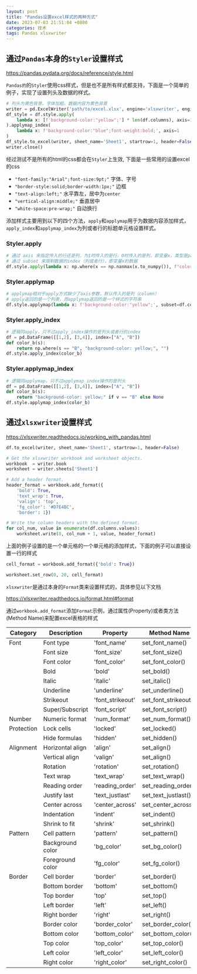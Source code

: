 ```yaml
---
layout: post
title: "Pandas设置excel样式的两种方式"
date: 2023-07-03 21:51:04 +0800
categories: 技术
tags: Pandas xlsxwriter
---
```


## 通过`Pandas`本身的`Styler`设置样式

https://pandas.pydata.org/docs/reference/style.html

`Pandas的`的`Styler`使用css样式，但是也不是所有样式都支持，下面是一个简单的例子，实现了设置列头及数据的样式。

```python
# 列头为黄色背景、字体加粗，数据内容为黄色背景
writer = pd.ExcelWriter('path/to/excel.xlsx', engine='xlsxwriter', engine_kwargs={'options': {'strings_to_formulas': False}})
df_style = df.style.apply(
    lambda x: [f'background-color:"yellow";'] * len(df.columns), axis=1, subset=df.columns
).applymap_index(
    lambda x: f'background-color:"blue";font-weight:bold;', axis=1
)
df_style.to_excel(writer, sheet_name='Sheet1', startrow=1, header=False)
writer.close()
```

经过测试不是所有的html的css都会在`Styler`上生效, 下面是一些常用的设置excel的css

* `"font-family:"Arial";font-size:9pt;"` 字体、字号
* `"border-style:solid;border-width:1px;"` 边框
* `"text-align:left;"` 水平靠左，居中为`center`
* `"vertical-align:middle;"` 垂直居中
* `"white-space:pre-wrap;"` 自动换行

添加样式主要用到以下的四个方法，`apply`和`applymap`用于为数据内容添加样式，`apply_index`和`applymap_index`为列或者行的标题单元格设置样式。

### Styler.apply

```python
# 通过 axis 来指定传入的行还是列，为1时传入的是行，0时传入的是列，即变量x，类型是pandas.Series
# 通过 subset 来限制数据的index（列或者行），即变量x的数据
df.style.apply(lambda x: np.where(x == np.nanmax(x.to_numpy()), f"color: yellow;", None), axis=1)
```

### Styler.applymap

```python
# applymap相对于apply方式缺少了axis参数，默认传入的是列（column）
# apply返回的是一个列表，而applymap返回的是一个样式的字符串
df.style.applymap(lambda x: f'background-color:"yellow";', subset=df.columns)
```

### Styler.apply_index

```python
# 逻辑同apply，只不过apply_index操作的是列头或者行的index
df = pd.DataFrame([[1,2], [3,4]], index=["A", "B"])
def color_b(s):
    return np.where(s == "B", "background-color: yellow;", "")
df.style.apply_index(color_b)
```

### Styler.applymap_index

```python
# 逻辑同applymap，只不过applymap_index操作的是列头
df = pd.DataFrame([[1,2], [3,4]], index=["A", "B"])
def color_b(s):
    return "background-color: yellow;" if v == "B" else None
df.style.applymap_index(color_b)
```


## 通过`xlsxwriter`设置样式

https://xlsxwriter.readthedocs.io/working_with_pandas.html

```python
df.to_excel(writer, sheet_name='Sheet1', startrow=1, header=False)

# Get the xlsxwriter workbook and worksheet objects.
workbook  = writer.book
worksheet = writer.sheets['Sheet1']

# Add a header format.
header_format = workbook.add_format({
    'bold': True,
    'text_wrap': True,
    'valign': 'top',
    'fg_color': '#D7E4BC',
    'border': 1})

# Write the column headers with the defined format.
for col_num, value in enumerate(df.columns.values):
    worksheet.write(0, col_num + 1, value, header_format)
```

上面的例子设置的是一个单元格的一个单元格的添加样式，下面的例子可以直接设置一行的样式

```python
cell_format = workbook.add_format({'bold': True})

worksheet.set_row(0, 20, cell_format)
```

`xlsxwriter`是通过本身的`Format`类来设置样式的，具体参见以下文档

https://xlsxwriter.readthedocs.io/format.html#format

通过`workbook.add_format`添加`Format`示例，通过属性(Property)或者类方法(Method Name)来配置excel表格的样式

| Category   | Description	     |  Property	      | Method Name          |
| ---------- | ----------------- | ------------------ | -------------------- |
| Font	     | Font type	     |  'font_name'	      | set_font_name()      |
|  	         | Font size	     |  'font_size'	      | set_font_size()      |
|  	         | Font color	     |  'font_color'      | set_font_color()     |
|  	         | Bold	             |  'bold'	          | set_bold()           |
|  	         | Italic	         |  'italic'	      | set_italic()         |
|  	         | Underline	     |  'underline'	      | set_underline()      |
|  	         | Strikeout	     |  'font_strikeout'  | set_font_strikeout() |
|  	         | Super/Subscript   |  'font_script'	  | set_font_script()    |
| Number	 | Numeric format	 |  'num_format'	  | set_num_format()     |
| Protection | Lock cells        |  'locked'          | set_locked()         |
|  	         | Hide formulas     |  'hidden'          | set_hidden()         |
| Alignment	 | Horizontal align  |  'align'           | set_align()          |
|  	         | Vertical align    |  'valign'          | set_align()          |
|  	         | Rotation	         |  'rotation'        | set_rotation()       |
|  	         | Text wrap         |  'text_wrap'       | set_text_wrap()      |
|  	         | Reading order     |  'reading_order'   | set_reading_order()  |
|  	         | Justify last      |  'text_justlast'   | set_text_justlast()  |
|  	         | Center across     |  'center_across'   | set_center_across()  |
|  	         | Indentation       |  'indent'          | set_indent()         |
|  	         | Shrink to fit     |  'shrink'          | set_shrink()         |
| Pattern    | Cell pattern      |  'pattern'         | set_pattern()        |
|            | Background color  |  'bg_color'        | set_bg_color()       |
|            | Foreground color  |  'fg_color'        | set_fg_color()       |
| Border     | Cell border       |  'border'          | set_border()         |
|  	         | Bottom border     |  'bottom'          | set_bottom()         |
|  	         | Top border        |  'top'             | set_top()            |
|  	         | Left border       |  'left'            | set_left()           |
|  	         | Right border      |  'right'           | set_right()          |
|  	         | Border color      |  'border_color'    | set_border_color()   |
|  	         | Bottom color      |  'bottom_color'    | set_bottom_color()   |
|  	         | Top color         |  'top_color'       | set_top_color()      |
|  	         | Left color        |  'left_color'      | set_left_color()     |
|  	         | Right color       |  'right_color'     | set_right_color()    |

